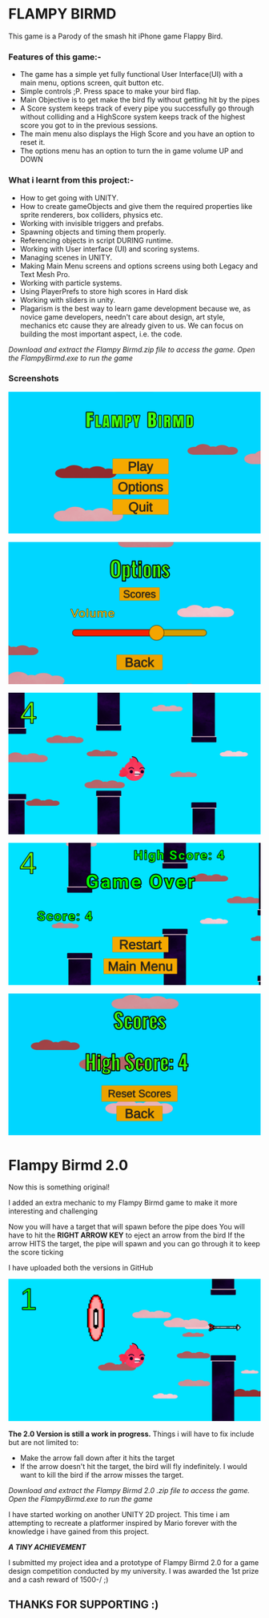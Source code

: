 # FLAMPY BIRMD

This game is a Parody of the smash hit iPhone game Flappy Bird.

### Features of this game:-

* The game has a simple yet fully functional User Interface(UI) with a main menu, options screen, quit button etc.
* Simple controls ;P. Press space to make your bird flap.
* Main Objective is to get make the bird fly without getting hit by the pipes
* A Score system keeps track of every pipe you successfully go through without colliding and a HighScore system keeps track of the highest score you got to in the previous sessions.
* The main menu also displays the High Score and you have an option to reset it.
* The options menu has an option to turn the in game volume UP and DOWN

### What i learnt from this project:-

* How to get going with UNITY.
* How to create gameObjects and give them the required properties like sprite renderers, box colliders, physics etc.
* Working with invisible triggers and prefabs.
* Spawning objects and timing them properly.
* Referencing objects in script DURING runtime.
* Working with User interface (UI) and scoring systems.
* Managing scenes in UNITY.
* Making Main Menu screens and options screens using both Legacy and Text Mesh Pro.
* Working with particle systems.
* Using PlayerPrefs to store high scores in Hard disk
* Working with sliders in unity.
* Plagarism is the best way to learn game development because we, as novice game developers, needn't care about design, art style, mechanics etc cause they are already given to us. We can focus on building the most important aspect, i.e. the code.

*Download and extract the Flampy Birmd.zip file to access the game.*
*Open the FlampyBirmd.exe to run the game*

### Screenshots

![Title screen](https://github.com/pervelaHemanth23/FlampyBirmd/blob/main/ScreenShots/Main%20Menu.png)

![Options Screen](https://github.com/pervelaHemanth23/FlampyBirmd/blob/main/ScreenShots/Options%20Screen.png)

![Game Screenshot](https://github.com/pervelaHemanth23/FlampyBirmd/blob/main/ScreenShots/Game.png)

![Game Over Screen](https://github.com/pervelaHemanth23/FlampyBirmd/blob/main/ScreenShots/Game%20Over%20Screen.png)

![High Scores Screen](https://github.com/pervelaHemanth23/FlampyBirmd/blob/main/ScreenShots/High%20Scores%20Screen.png)

# Flampy Birmd 2.0

Now this is something original!

I added an extra mechanic to my Flampy Birmd game to make it more interesting and challenging

Now you will have a target that will spawn before the pipe does
You will have to hit the **RIGHT ARROW KEY** to eject an arrow from the bird
If the arrow HITS the target, the pipe will spawn and you can go through it to keep the score ticking

I have uploaded both the versions in GitHub 

![Flampy Birmd 2.0](https://github.com/pervelaHemanth23/FlampyBirmd/blob/main/ScreenShots/Flampy%20Birmd%202.0.png)

**The 2.0 Version is still a work in progress.** Things i will have to fix include but are not limited to:

* Make the arrow fall down after it hits the target
* If the arrow doesn't hit the target, the bird will fly indefinitely. I would want to kill the bird if the arrow misses the target.


*Download and extract the Flampy Birmd 2.0 .zip file to access the game.*
*Open the FlampyBirmd.exe to run the game*

I have started working on another UNITY 2D project. This time i am attempting to recreate a platformer inspired by Mario forever with the knowledge i have gained from this project.

***A TINY ACHIEVEMENT***

I submitted my project idea and a prototype of Flampy Birmd 2.0 for a game design competition conducted by my university. I was awarded the 1st prize and a cash reward of 1500-/ ;)

## THANKS FOR SUPPORTING :)
